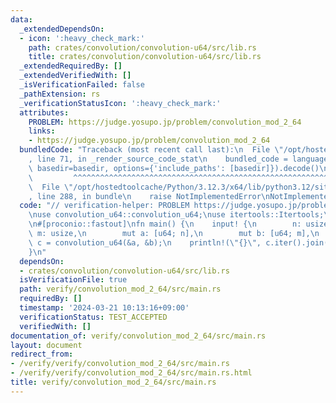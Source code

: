 ```yaml
---
data:
  _extendedDependsOn:
  - icon: ':heavy_check_mark:'
    path: crates/convolution/convolution-u64/src/lib.rs
    title: crates/convolution/convolution-u64/src/lib.rs
  _extendedRequiredBy: []
  _extendedVerifiedWith: []
  _isVerificationFailed: false
  _pathExtension: rs
  _verificationStatusIcon: ':heavy_check_mark:'
  attributes:
    PROBLEM: https://judge.yosupo.jp/problem/convolution_mod_2_64
    links:
    - https://judge.yosupo.jp/problem/convolution_mod_2_64
  bundledCode: "Traceback (most recent call last):\n  File \"/opt/hostedtoolcache/Python/3.12.3/x64/lib/python3.12/site-packages/onlinejudge_verify/documentation/build.py\"\
    , line 71, in _render_source_code_stat\n    bundled_code = language.bundle(stat.path,\
    \ basedir=basedir, options={'include_paths': [basedir]}).decode()\n          \
    \         ^^^^^^^^^^^^^^^^^^^^^^^^^^^^^^^^^^^^^^^^^^^^^^^^^^^^^^^^^^^^^^^^^^^^^^^^^^^^^^^^^\n\
    \  File \"/opt/hostedtoolcache/Python/3.12.3/x64/lib/python3.12/site-packages/onlinejudge_verify/languages/rust.py\"\
    , line 288, in bundle\n    raise NotImplementedError\nNotImplementedError\n"
  code: "// verification-helper: PROBLEM https://judge.yosupo.jp/problem/convolution_mod_2_64\n\
    \nuse convolution_u64::convolution_u64;\nuse itertools::Itertools;\nuse proconio::input;\n\
    \n#[proconio::fastout]\nfn main() {\n    input! {\n        n: usize,\n       \
    \ m: usize,\n        mut a: [u64; n],\n        mut b: [u64; m],\n    }\n    let\
    \ c = convolution_u64(&a, &b);\n    println!(\"{}\", c.iter().join(\" \"));\n\
    }\n"
  dependsOn:
  - crates/convolution/convolution-u64/src/lib.rs
  isVerificationFile: true
  path: verify/convolution_mod_2_64/src/main.rs
  requiredBy: []
  timestamp: '2024-03-21 10:13:16+09:00'
  verificationStatus: TEST_ACCEPTED
  verifiedWith: []
documentation_of: verify/convolution_mod_2_64/src/main.rs
layout: document
redirect_from:
- /verify/verify/convolution_mod_2_64/src/main.rs
- /verify/verify/convolution_mod_2_64/src/main.rs.html
title: verify/convolution_mod_2_64/src/main.rs
---
```

